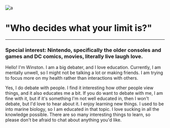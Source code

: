 ![a](https://i.pinimg.com/736x/f8/18/ff/f818ffcb0fb30f2260e43b9e46f9917f.jpg)

# "Who decides what your limit is?"

---------------------------------

### Special interest: Nintendo, specifically the older consoles and games and DC comics, movies, literally live laugh love.

Hello! I'm Winston. I am a big debater, and I love education. Currently, I am mentally unwell, so I might not be talking a lot or making friends. I am trying to focus more on my health rather than interactions with others. 

Yes, I do debate with people. I find it interesting how other people view things, and it also educates me a bit. If you do want to debate with me, I am fine with it, but if it's something I'm not well educated in, then I won't debate, but I'd love to hear about it. I enjoy learning new things. I used to be into marine biology, so I am educated in that topic. I love sucking in all the knowledge possible. There are so many interesting things to learn, so please don't be afraid to chat about anything you'd like.
